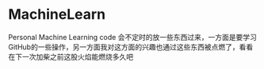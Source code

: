 # MachineLearn
Personal Machine Learning code
会不定时的放一些东西过来，一方面是要学习GitHub的一些操作，另一方面我对这方面的兴趣也通过这些东西被点燃了，看看在下一次加柴之前这股火焰能燃烧多久吧
